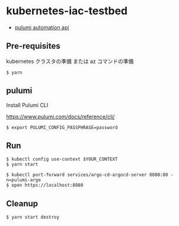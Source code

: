 # kubernetes-iac-testbed

- [pulumi automation api](https://www.pulumi.com/docs/guides/automation-api)

## Pre-requisites

kubernetes クラスタの準備 または az コマンドの準備

```
$ yarn
```

## pulumi

Install Pulumi CLI

https://www.pulumi.com/docs/reference/cli/

```console
$ export PULUMI_CONFIG_PASSPHRASE=password
```

## Run

```console
$ kubectl config use-context $YOUR_CONTEXT
$ yarn start
```

```console
$ kubectl port-forward services/argo-cd-argocd-server 8080:80 -n=pulumi-argo
$ open https://localhost:8080
```

## Cleanup

```console
$ yarn start destroy
```
